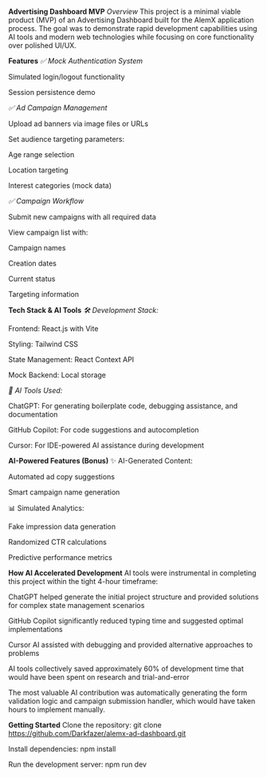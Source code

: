 **Advertising Dashboard MVP**
*Overview*
This project is a minimal viable product (MVP) of an Advertising Dashboard built for the AlemX application process. The goal was to demonstrate rapid development capabilities using AI tools and modern web technologies while focusing on core functionality over polished UI/UX.

**Features**
*✅ Mock Authentication System*

Simulated login/logout functionality

Session persistence demo

*✅ Ad Campaign Management*

Upload ad banners via image files or URLs

Set audience targeting parameters:

Age range selection

Location targeting

Interest categories (mock data)

*✅ Campaign Workflow*

Submit new campaigns with all required data

View campaign list with:

Campaign names

Creation dates

Current status

Targeting information

**Tech Stack & AI Tools**
*🛠️ Development Stack:*

Frontend: React.js with Vite

Styling: Tailwind CSS

State Management: React Context API

Mock Backend: Local storage

*🤖 AI Tools Used:*

ChatGPT: For generating boilerplate code, debugging assistance, and documentation

GitHub Copilot: For code suggestions and autocompletion

Cursor: For IDE-powered AI assistance during development

**AI-Powered Features (Bonus)**
✨ AI-Generated Content:

Automated ad copy suggestions

Smart campaign name generation

📊 Simulated Analytics:

Fake impression data generation

Randomized CTR calculations

Predictive performance metrics

**How AI Accelerated Development**
AI tools were instrumental in completing this project within the tight 4-hour timeframe:

ChatGPT helped generate the initial project structure and provided solutions for complex state management scenarios

GitHub Copilot significantly reduced typing time and suggested optimal implementations

Cursor AI assisted with debugging and provided alternative approaches to problems

AI tools collectively saved approximately 60% of development time that would have been spent on research and trial-and-error

The most valuable AI contribution was automatically generating the form validation logic and campaign submission handler, which would have taken hours to implement manually.

**Getting Started**
Clone the repository:
git clone https://github.com/Darkfazer/alemx-ad-dashboard.git

Install dependencies:
npm install

Run the development server:
npm run dev